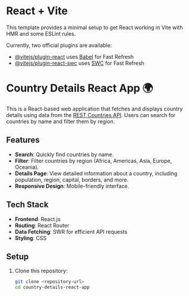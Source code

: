 # React + Vite

This template provides a minimal setup to get React working in Vite with HMR and some ESLint rules.

Currently, two official plugins are available:

- [@vitejs/plugin-react](https://github.com/vitejs/vite-plugin-react/blob/main/packages/plugin-react/README.md) uses [Babel](https://babeljs.io/) for Fast Refresh
- [@vitejs/plugin-react-swc](https://github.com/vitejs/vite-plugin-react-swc) uses [SWC](https://swc.rs/) for Fast Refresh

# Country Details React App 🌍

This is a React-based web application that fetches and displays country details using data from the [REST Countries API](https://restcountries.com/). Users can search for countries by name and filter them by region.

## Features
- **Search**: Quickly find countries by name.
- **Filter**: Filter countries by region (Africa, Americas, Asia, Europe, Oceania).
- **Details Page**: View detailed information about a country, including population, region, capital, borders, and more.
- **Responsive Design**: Mobile-friendly interface.

## Tech Stack
- **Frontend**: React.js
- **Routing**: React Router
- **Data Fetching**: SWR for efficient API requests
- **Styling**: CSS

## Setup
1. Clone this repository:
   ```bash
   git clone <repository-url>
   cd country-details-react-app
